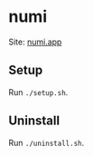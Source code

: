 # numi

Site: [numi.app](https://numi.app/)


## Setup

Run `./setup.sh`.


## Uninstall

Run `./uninstall.sh`.
